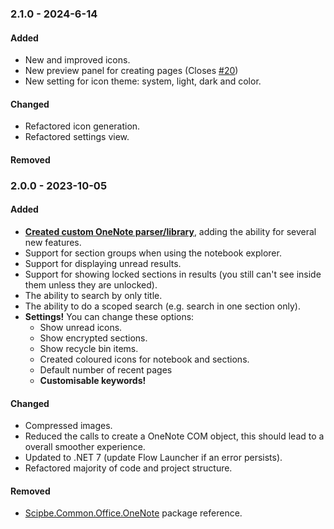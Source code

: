 ### 2.1.0 - 2024-6-14
#### Added
- New and improved icons.
- New preview panel for creating pages (Closes [#20](https://github.com/Odotocodot/Flow.Launcher.Plugin.OneNote/issues/20))
- New setting for icon theme: system, light, dark and color.

#### Changed
- Refactored icon generation.
- Refactored settings view.

#### Removed




<!-- omit from toc -->
### 2.0.0 - 2023-10-05

<!-- omit from toc -->
#### Added

- **[Created custom OneNote parser/library](https://github.com/Odotocodot/Linq2OneNote)**, adding the ability for several new features.
- Support for section groups when using the notebook explorer.
- Support for displaying unread results.
- Support for showing locked sections in results (you still can't see inside them unless they are unlocked).
- The ability to search by only title.
- The ability to do a scoped search (e.g. search in one section only).
- **Settings!** You can change these options:
    - Show unread icons.
    - Show encrypted sections.
    - Show recycle bin items.
    - Created coloured icons for notebook and sections.
    - Default number of recent pages
    - **Customisable keywords!**

<!-- omit from toc -->
#### Changed

- Compressed images.
- Reduced the calls to create a OneNote COM object, this should lead to a overall smoother experience.
- Updated to .NET 7 (update Flow Launcher if an error persists).
- Refactored majority of code and project structure.

<!-- omit from toc -->
#### Removed

- [Scipbe.Common.Office.OneNote](https://github.com/scipbe/ScipBe-Common-Office) package reference.

